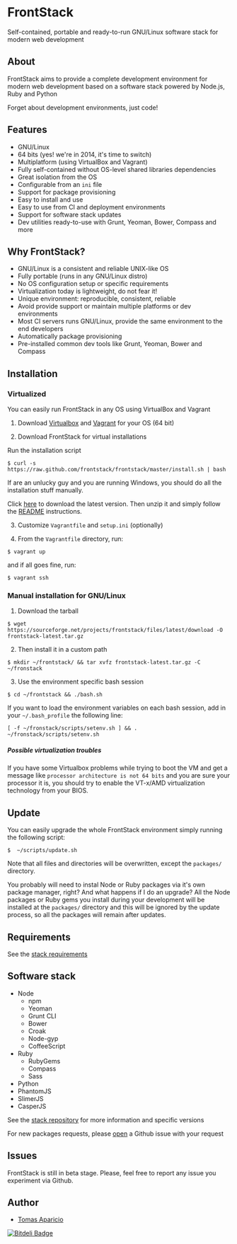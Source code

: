 # FrontStack

Self-contained, portable and ready-to-run GNU/Linux software stack for modern web development

## About

FrontStack aims to provide a complete development environment for 
modern web development based on a software stack powered by Node.js, Ruby and Python

Forget about development environments, just code!

## Features

- GNU/Linux
- 64 bits (yes! we're in 2014, it's time to switch)
- Multiplatform (using VirtualBox and Vagrant)
- Fully self-contained without OS-level shared libraries dependencies
- Great isolation from the OS
- Configurable from an `ini` file
- Support for package provisioning
- Easy to install and use
- Easy to use from CI and deployment environments
- Support for software stack updates
- Dev utilities ready-to-use with Grunt, Yeoman, Bower, Compass and more

## Why FrontStack?

- GNU/Linux is a consistent and reliable UNIX-like OS
- Fully portable (runs in any GNU/Linux distro)
- No OS configuration setup or specific requirements
- Virtualization today is lightweight, do not fear it!
- Unique environment: reproducible, consistent, reliable
- Avoid provide support or maintain multiple platforms or dev environments
- Most CI servers runs GNU/Linux, provide the same environment to the end developers
- Automatically package provisioning
- Pre-installed common dev tools like Grunt, Yeoman, Bower and Compass

## Installation
 
### Virtualized

You can easily run FrontStack in any OS using VirtualBox and Vagrant

1. Download [Virtualbox](https://www.virtualbox.org/wiki/Downloads) and [Vagrant](http://downloads.vagrantup.com/) for your OS (64 bit)

2. Download FrontStack for virtual installations

  Run the installation script
  ```
  $ curl -s https://raw.github.com/frontstack/frontstack/master/install.sh | bash
  ```

  If are an unlucky guy and you are running Windows, you should do all the installation stuff manually. 

  Click [here](https://github.com/frontstack/vagrant/archive/master.zip) to download the latest version.
  Then unzip it and simply follow the [README](https://github.com/frontstack/vagrant/blob/master/README.md) instructions.

3. Customize `Vagrantfile` and `setup.ini` (optionally)

4. From the `Vagrantfile` directory, run: 
  
  ```
  $ vagrant up 
  ```

  and if all goes fine, run:
  ```
  $ vagrant ssh
  ```

### Manual installation for GNU/Linux

1. Download the tarball
```
$ wget https://sourceforge.net/projects/frontstack/files/latest/download -O frontstack-latest.tar.gz
```

2. Then install it in a custom path
```
$ mkdir ~/frontstack/ && tar xvfz frontstack-latest.tar.gz -C ~/fronstack
```

3. Use the environment specific bash session
```
$ cd ~/frontstack && ./bash.sh
```

If you want to load the environment variables on each bash session, add in your `~/.bash_profile` the following line:

```shell
[ -f ~/fronstack/scripts/setenv.sh ] && . ~/fronstack/scripts/setenv.sh
```

##### Possible virtualization troubles

If you have some Virtualbox problems while trying to boot the VM and get a message like 
`processor architecture is not 64 bits` and you are sure your processor it is, you should 
try to enable the VT-x/AMD virtualization technology from your BIOS.

## Update 

You can easily upgrade the whole FrontStack environment simply running the following script:

```shell
$  ~/scripts/update.sh
```

Note that all files and directories will be overwritten, except the `packages/` directory.

You probably will need to instal Node or Ruby packages via it's own package manager, right? And what happens if I do an upgrade?
All the Node packages or Ruby gems you install during your development will be installed at the `packages/` directory and this will be ignored by the update process, so all the packages will remain after updates.

## Requirements

See the [stack requirements](https://github.com/frontstack/stack#requirements)

## Software stack

* Node 
  * npm 
  * Yeoman 
  * Grunt CLI
  * Bower
  * Croak
  * Node-gyp 
  * CoffeeScript
* Ruby 
  * RubyGems
  * Compass
  * Sass
* Python 
* PhantomJS
* SlimerJS 
* CasperJS

See the [stack repository](https://github.com/frontstack/stack) for more information and specific versions

For new packages requests, please [open](https://github.com/frontstack/stack/issues) a Github issue with your request

## Issues 

FrontStack is still in beta stage.
Please, feel free to report any issue you experiment via Github.

## Author

* [Tomas Aparicio](https://github.com/h2non) 


[![Bitdeli Badge](https://d2weczhvl823v0.cloudfront.net/frontstack/frontstack/trend.png)](https://bitdeli.com/free "Bitdeli Badge")

